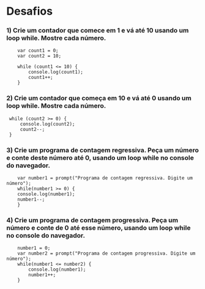 # Desafios

### 1)  Crie um contador que comece em 1 e vá até 10 usando um loop while. Mostre cada número.
```JS
    var count1 = 0;
    var count2 = 10;

    while (count1 <= 10) {
        console.log(count1);
        count1++;
    }
```

### 2)  Crie um contador que começa em 10 e vá até 0 usando um loop while. Mostre cada número.
```JS
 while (count2 >= 0) {
     console.log(count2);
     count2--;
 }
```

### 3)   Crie um programa de contagem regressiva. Peça um número e conte deste número até 0, usando um loop while no console do navegador.
```JS
    var number1 = prompt("Programa de contagem regressiva. Digite um número");
    while(number1 >= 0) {
    console.log(number1);
    number1--;
    }
```

### 4)  Crie um programa de contagem progressiva. Peça um número e conte de 0 até esse número, usando um loop while no console do navegador.
```JS
    number1 = 0;
    var number2 = prompt("Programa de contagem progressiva. Digite um número");
    while(number1 <= number2) {
        console.log(number1);
        number1++;
    }
```


